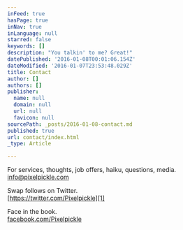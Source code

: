 ```yaml
---
inFeed: true
hasPage: true
inNav: true
inLanguage: null
starred: false
keywords: []
description: "You talkin' to me? Great!"
datePublished: '2016-01-08T00:01:06.154Z'
dateModified: '2016-01-07T23:53:48.029Z'
title: Contact
author: []
authors: []
publisher:
  name: null
  domain: null
  url: null
  favicon: null
sourcePath: _posts/2016-01-08-contact.md
published: true
url: contact/index.html
_type: Article

---
```

For services, thoughts, job offers, haiku, questions, media. [info@pixelpickle.com][0]

Swap follows on Twitter.  
[https://twitter.com/Pixelpickle][1]

Face in the book.  
[facebook.com/Pixelpickle][2]

[0]: info@pixelpickle.com
[1]: https://twitter.com/Pixelpickle
[2]: https://t.co/DymLE8zOcK